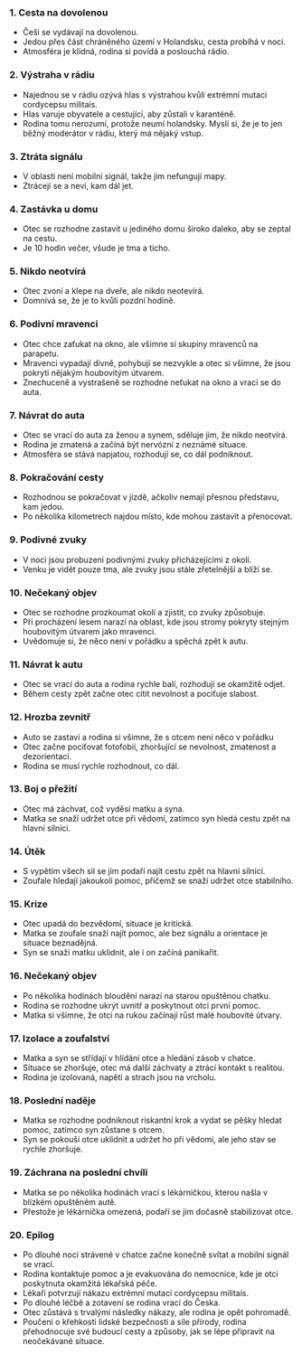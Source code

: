 ### 1. Cesta na dovolenou

- Češi se vydávají na dovolenou.
- Jedou přes část chráněného území v Holandsku, cesta probíhá v noci.
- Atmosféra je klidná, rodina si povídá a poslouchá rádio.

### 2. Výstraha v rádiu

- Najednou se v rádiu ozývá hlas s výstrahou kvůli extrémní mutaci cordycepsu militais.
- Hlas varuje obyvatele a cestující, aby zůstali v karanténě.
- Rodina tomu nerozumí, protože neumí holandsky. Myslí si, že je to jen běžný moderátor v rádiu, který má nějaký vstup.

### 3. Ztráta signálu

- V oblasti není mobilní signál, takže jim nefungují mapy.
- Ztrácejí se a neví, kam dál jet.

### 4. Zastávka u domu

- Otec se rozhodne zastavit u jediného domu široko daleko, aby se zeptal na cestu.
- Je 10 hodin večer, všude je tma a ticho.

### 5. Nikdo neotvírá

- Otec zvoní a klepe na dveře, ale nikdo neotevírá.
- Domnívá se, že je to kvůli pozdní hodině.

### 6. Podivní mravenci

- Otec chce zaťukat na okno, ale všimne si skupiny mravenců na parapetu.
- Mravenci vypadají divně, pohybují se nezvykle a otec si všimne, že jsou pokryti nějakým houbovitým útvarem.
- Znechuceně a vystrašeně se rozhodne neťukat na okno a vrací se do auta.

### 7. Návrat do auta

- Otec se vrací do auta za ženou a synem, sděluje jim, že nikdo neotvírá.
- Rodina je zmatená a začíná být nervózní z neznámé situace.
- Atmosféra se stává napjatou, rozhodují se, co dál podniknout.

### 8. Pokračování cesty

- Rozhodnou se pokračovat v jízdě, ačkoliv nemají přesnou představu, kam jedou.
- Po několika kilometrech najdou místo, kde mohou zastavit a přenocovat.

### 9. Podivné zvuky

- V noci jsou probuzeni podivnými zvuky přicházejícími z okolí.
- Venku je vidět pouze tma, ale zvuky jsou stále zřetelnější a blíží se.

### 10. Nečekaný objev

- Otec se rozhodne prozkoumat okolí a zjistit, co zvuky způsobuje.
- Při procházení lesem narazí na oblast, kde jsou stromy pokryty stejným houbovitým útvarem jako mravenci.
- Uvědomuje si, že něco není v pořádku a spěchá zpět k autu.

### 11. Návrat k autu

- Otec se vrací do auta a rodina rychle balí, rozhodují se okamžitě odjet.
- Během cesty zpět začne otec cítit nevolnost a pociťuje slabost.

### 12. Hrozba zevnitř

- Auto se zastaví a rodina si všimne, že s otcem není něco v pořádku
- Otec začne pociťovat fotofobii, zhoršující se nevolnost, zmatenost a dezorientaci.
- Rodina se musí rychle rozhodnout, co dál.

### 13. Boj o přežití

- Otec má záchvat, což vyděsí matku a syna.
- Matka se snaží udržet otce při vědomí, zatímco syn hledá cestu zpět na hlavní silnici.

### 14. Útěk

- S vypětím všech sil se jim podaří najít cestu zpět na hlavní silnici.
- Zoufale hledají jakoukoli pomoc, přičemž se snaží udržet otce stabilního.

### 15. Krize

- Otec upadá do bezvědomí, situace je kritická.
- Matka se zoufale snaží najít pomoc, ale bez signálu a orientace je situace beznadějná.
- Syn se snaží matku uklidnit, ale i on začíná panikařit.

### 16. Nečekaný objev

- Po několika hodinách bloudění narazí na starou opuštěnou chatku.
- Rodina se rozhodne ukrýt uvnitř a poskytnout otci první pomoc.
- Matka si všimne, že otci na rukou začínají růst malé houbovité útvary.

### 17. Izolace a zoufalství

- Matka a syn se střídají v hlídání otce a hledání zásob v chatce.
- Situace se zhoršuje, otec má další záchvaty a ztrácí kontakt s realitou.
- Rodina je izolovaná, napětí a strach jsou na vrcholu.

### 18. Poslední naděje

- Matka se rozhodne podniknout riskantní krok a vydat se pěšky hledat pomoc, zatímco syn zůstane s otcem.
- Syn se pokouší otce uklidnit a udržet ho při vědomí, ale jeho stav se rychle zhoršuje.

### 19. Záchrana na poslední chvíli

- Matka se po několika hodinách vrací s lékárničkou, kterou našla v blízkém opuštěném autě.
- Přestože je lékárnička omezená, podaří se jim dočasně stabilizovat otce.

### 20. Epilog

- Po dlouhé noci strávené v chatce začne konečně svítat a mobilní signál se vrací.
- Rodina kontaktuje pomoc a je evakuována do nemocnice, kde je otci poskytnuta okamžitá lékařská péče.
- Lékaři potvrzují nákazu extrémní mutací cordycepsu militais.
- Po dlouhé léčbě a zotavení se rodina vrací do Česka.
- Otec zůstává s trvalými následky nákazy, ale rodina je opět pohromadě.
- Poučeni o křehkosti lidské bezpečnosti a síle přírody, rodina přehodnocuje své budoucí cesty a způsoby, jak se lépe připravit na neočekávané situace.